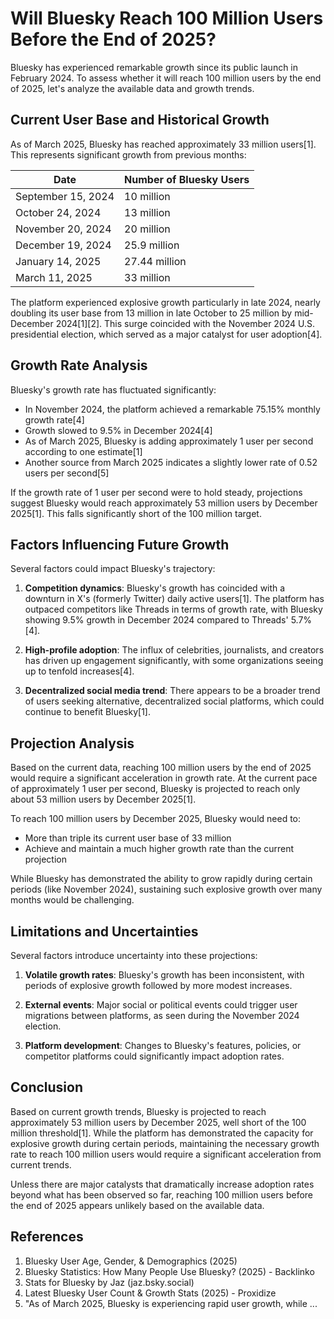 # Will Bluesky Reach 100 Million Users Before the End of 2025?

Bluesky has experienced remarkable growth since its public launch in February 2024. To assess whether it will reach 100 million users by the end of 2025, let's analyze the available data and growth trends.

## Current User Base and Historical Growth

As of March 2025, Bluesky has reached approximately 33 million users[1]. This represents significant growth from previous months:

| Date | Number of Bluesky Users |
|------|-------------------------|
| September 15, 2024 | 10 million |
| October 24, 2024 | 13 million |
| November 20, 2024 | 20 million |
| December 19, 2024 | 25.9 million |
| January 14, 2025 | 27.44 million |
| March 11, 2025 | 33 million |

The platform experienced explosive growth particularly in late 2024, nearly doubling its user base from 13 million in late October to 25 million by mid-December 2024[1][2]. This surge coincided with the November 2024 U.S. presidential election, which served as a major catalyst for user adoption[4].

## Growth Rate Analysis

Bluesky's growth rate has fluctuated significantly:

- In November 2024, the platform achieved a remarkable 75.15% monthly growth rate[4]
- Growth slowed to 9.5% in December 2024[4]
- As of March 2025, Bluesky is adding approximately 1 user per second according to one estimate[1]
- Another source from March 2025 indicates a slightly lower rate of 0.52 users per second[5]

If the growth rate of 1 user per second were to hold steady, projections suggest Bluesky would reach approximately 53 million users by December 2025[1]. This falls significantly short of the 100 million target.

## Factors Influencing Future Growth

Several factors could impact Bluesky's trajectory:

1. **Competition dynamics**: Bluesky's growth has coincided with a downturn in X's (formerly Twitter) daily active users[1]. The platform has outpaced competitors like Threads in terms of growth rate, with Bluesky showing 9.5% growth in December 2024 compared to Threads' 5.7%[4].

2. **High-profile adoption**: The influx of celebrities, journalists, and creators has driven up engagement significantly, with some organizations seeing up to tenfold increases[4].

3. **Decentralized social media trend**: There appears to be a broader trend of users seeking alternative, decentralized social platforms, which could continue to benefit Bluesky[1].

## Projection Analysis

Based on the current data, reaching 100 million users by the end of 2025 would require a significant acceleration in growth rate. At the current pace of approximately 1 user per second, Bluesky is projected to reach only about 53 million users by December 2025[1].

To reach 100 million users by December 2025, Bluesky would need to:
- More than triple its current user base of 33 million
- Achieve and maintain a much higher growth rate than the current projection

While Bluesky has demonstrated the ability to grow rapidly during certain periods (like November 2024), sustaining such explosive growth over many months would be challenging.

## Limitations and Uncertainties

Several factors introduce uncertainty into these projections:

1. **Volatile growth rates**: Bluesky's growth has been inconsistent, with periods of explosive growth followed by more modest increases.

2. **External events**: Major social or political events could trigger user migrations between platforms, as seen during the November 2024 election.

3. **Platform development**: Changes to Bluesky's features, policies, or competitor platforms could significantly impact adoption rates.

## Conclusion

Based on current growth trends, Bluesky is projected to reach approximately 53 million users by December 2025, well short of the 100 million threshold[1]. While the platform has demonstrated the capacity for explosive growth during certain periods, maintaining the necessary growth rate to reach 100 million users would require a significant acceleration from current trends.

Unless there are major catalysts that dramatically increase adoption rates beyond what has been observed so far, reaching 100 million users before the end of 2025 appears unlikely based on the available data.

## References

1. Bluesky User Age, Gender, & Demographics (2025)
2. Bluesky Statistics: How Many People Use Bluesky? (2025) - Backlinko
3. Stats for Bluesky by Jaz (jaz.bsky.social)
4. Latest Bluesky User Count & Growth Stats (2025) - Proxidize
5. "As of March 2025, Bluesky is experiencing rapid user growth, while ...